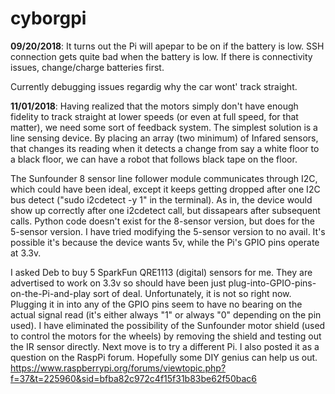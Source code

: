 # cyborgpi

**09/20/2018**: It turns out the Pi will apepar to be on if the battery is low. SSH connection gets quite bad when the battery is low. If there is connectivity issues, change/charge batteries first.

Currently debugging issues regardig why the car wont' track straight.

**11/01/2018**: Having realized that the motors simply don't have enough fidelity to track straight at lower speeds (or even at full speed, for that matter), we need some sort of feedback system. The simplest solution is a line sensing device. By placing an array (two minimum) of Infared sensors, that changes its reading when it detects a change from say a white floor to a black floor, we can have a robot that follows black tape on the floor. 

The Sunfounder 8 sensor line follower module communicates through I2C, which could have been ideal, except it keeps getting dropped after one I2C bus detect ("sudo i2cdetect -y 1" in the terminal). As in, the device would show up correctly after one i2cdetect call, but dissapears after subsequent calls. Python code doesn't exist for the 8-sensor version, but does for the 5-sensor version. I have tried modifying the 5-sensor version to no avail. It's possible it's because the device wants 5v, while the Pi's GPIO pins operate at 3.3v.

I asked Deb to buy 5 SparkFun QRE1113 (digital) sensors for me. They are advertised to work on 3.3v so should have been just plug-into-GPIO-pins-on-the-Pi-and-play sort of deal. Unfortunately, it is not so right now. Plugging it in into any of the GPIO pins seem to have no bearing on the actual signal read (it's either always "1" or always "0" depending on the pin used). I have eliminated the possibility of the Sunfounder motor shield (used to control the motors for the wheels) by removing the shield and testing out the IR sensor directly. Next move is to try a different Pi. I also posted it as a question on the RaspPi forum. Hopefully some DIY genius can help us out. 
  https://www.raspberrypi.org/forums/viewtopic.php?f=37&t=225960&sid=bfba82c972c4f15f31b83be62f50bac6
  
